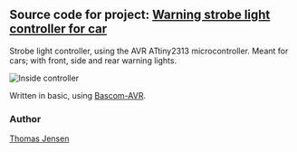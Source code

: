 ## Source code for project: [Warning strobe light controller for car](https://uctrl.io/projects/avr-warning-strobe-light-controller-for-car-wgkxwq)

Strobe light controller, using the AVR ATtiny2313 microcontroller. Meant for cars; with front, side and rear warning lights.

![Inside controller](https://static.uctrl.net/imgs/v4lkqn.jpeg)

Written in basic, using [Bascom-AVR](http://www.mcselec.com/).

### Author
[Thomas Jensen](https://uctrl.io/@hebron)
